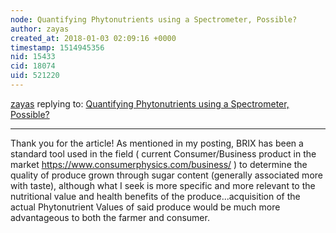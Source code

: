 ```yaml
---
node: Quantifying Phytonutrients using a Spectrometer, Possible?
author: zayas
created_at: 2018-01-03 02:09:16 +0000
timestamp: 1514945356
nid: 15433
cid: 18074
uid: 521220
---
```




[zayas](../profile/zayas) replying to: [Quantifying Phytonutrients using a Spectrometer, Possible?](../notes/zayas/12-26-2017/quantifying-phytonutrients-using-a-spectrometer-possible)

----
Thank you for the article!  As mentioned in my posting, BRIX has been a standard tool used in the field ( current Consumer/Business product in the market https://www.consumerphysics.com/business/ ) to determine the quality of produce grown through sugar content (generally associated more with taste), although what I seek is more specific and more relevant to the nutritional value and health benefits of the produce...acquisition of the actual Phytonutrient Values of said produce would be much more advantageous to both the farmer and consumer.  
